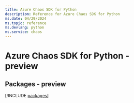 ```yaml
---
title: Azure Chaos SDK for Python
description: Reference for Azure Chaos SDK for Python
ms.date: 04/29/2024
ms.topic: reference
ms.devlang: python
ms.service: chaos
---
```

# Azure Chaos SDK for Python - preview
## Packages - preview
[!INCLUDE [packages](chaos-index.md)]